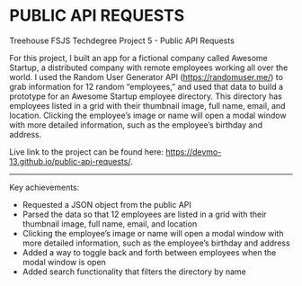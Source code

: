 # PUBLIC API REQUESTS
 Treehouse FSJS Techdegree Project 5 - Public API Requests

For this project, I built an app for a fictional company called Awesome Startup, a distributed company with remote employees working all over the world. I used the Random User Generator API (https://randomuser.me/) to grab information for 12 random “employees,” and used that data to build a prototype for an Awesome Startup employee directory. This directory has employees listed in a grid with their thumbnail image, full name, email, and location. Clicking the employee’s image or name will open a modal window with more detailed information, such as the employee’s birthday and address.

Live link to the project can be found here: https://devmo-13.github.io/public-api-requests/.

---

Key achievements:
- Requested a JSON object from the public API
- Parsed the data so that 12 employees are listed in a grid with their thumbnail image, full name, email, and location
- Clicking the employee’s image or name will open a modal window with more detailed information, such as the employee’s birthday and address
- Added a way to toggle back and forth between employees when the modal window is open
- Added search functionality that filters the directory by name
